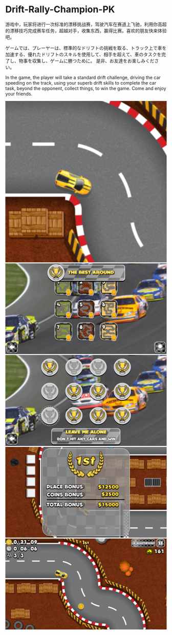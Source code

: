 # Drift-Rally-Champion-PK


游戏中，玩家将进行一次标准的漂移挑战赛，驾驶汽车在赛道上飞驰，利用你高超的漂移技巧完成赛车任务，超越对手，收集东西，赢得比赛。喜欢的朋友快来体验吧。

ゲームでは、プレーヤーは、標準的なドリフトの挑戦を取る、トラック上で車を加速する、優れたドリフトのスキルを使用して、相手を超えて、車のタスクを完了し、物事を収集し、ゲームに勝つために。 是非、お友達をお楽しみください。

In the game, the player will take a standard drift challenge, driving the car speeding on the track, using your superb drift skills to complete the car task, beyond the opponent, collect things, to win the game. Come and enjoy your friends.


![Alt text](https://github.com/GoDaie/Drift-Rally-Champion-PK/raw/master/drift.png)
![Alt text](https://github.com/GoDaie/Drift-Rally-Champion-PK/raw/master/F04A2DA856D06FBA7124AA91BF371ED4.png)
![Alt text](https://github.com/GoDaie/Drift-Rally-Champion-PK/raw/master/213DC59D37B0723CB2AFB33F578C0F8A.png)
![Alt text](https://github.com/GoDaie/Drift-Rally-Champion-PK/raw/master/FA8AA9E00555D482E52CB0A0321F4A24.png)
![Alt text](https://github.com/GoDaie/Drift-Rally-Champion-PK/raw/master/410E9792CD0B89E7CA57C33F62121F23.png)
